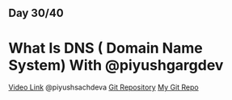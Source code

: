 ## Day 30/40
# What Is DNS ( Domain Name System) With ‪@piyushgargdev 
[Video Link](https://www.youtube.com/watch?v=fDOoB4k4YSs)
@piyushsachdeva 
[Git Repository](https://github.com/piyushsachdeva/CKA-2024/)
[My Git Repo](https://github.com/sina14/40daysofkubernetes)


